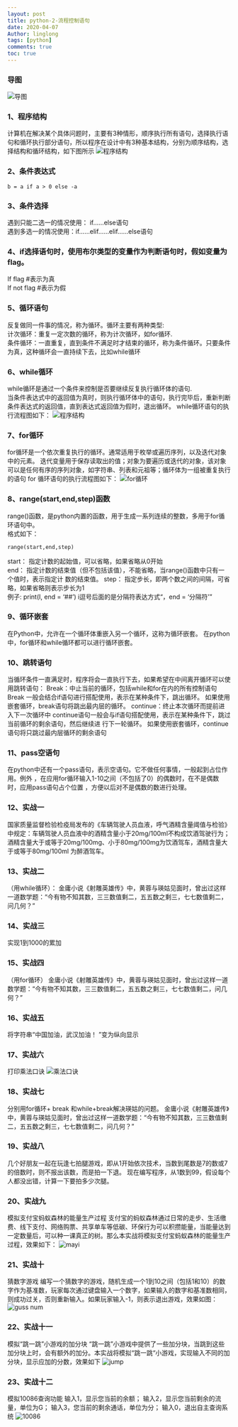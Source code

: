 ```yaml
---
layout: post
title: python-2-流程控制语句
date: 2020-04-07
Author: linglong
tags: [python]
comments: true
toc: true
---
```


###  导图
![导图](https://raw.githubusercontent.com/oplogs/oplogs.github.io/master/images/python/python-2-1.png)
###  1、程序结构   计算机在解决某个具体问题时，主要有3种情形，顺序执行所有语句，选择执行语句和循环执行部分语句，所以程序在设计中有3种基本结构，分别为顺序结构，选择结构和循环结构，如下图所示
 ![程序结构](https://raw.githubusercontent.com/oplogs/oplogs.github.io/master/images/python/python-2-2.png)###   2、条件表达式
    b = a if a > 0 else -a  
###   3、条件选择遇到只能二选一的情况使用：  if……else语句  遇到多选一的情况使用：if……elif……elif……else语句###  4、if选择语句时，使用布尔类型的变量作为判断语句时，假如变量为flag。If flag        #表示为真  If not flag    #表示为假###  5、循环语句反复做同一件事的情况，称为循环。循环主要有两种类型:  计次循环：重复一定次数的循环，称为计次循环，如for循环.  条件循环：一直重复，直到条件不满足时才结束的循环，称为条件循环。只要条件为真，这种循环会一直持续下去，比如while循环###  6、while循环while循环是通过一个条件来控制是否要继续反复执行循环体的语句.  当条件表达式中的返回值为真时，则执行循环体中的语句，执行完毕后，重新判断条件表达式的返回值，直到表达式返回值为假时，退出循环。while循环语句的执行流程图如下：
 ![程序结构](https://raw.githubusercontent.com/oplogs/oplogs.github.io/master/images/python/python-2-3.png)  ###   7、for循环for循环是一个依次重复执行的循环。通常适用于枚举或遍历序列，以及迭代对象中的元素。迭代变量用于保存读取出的值；对象为要遍历或迭代的对象，该对象可以是任何有序的序列对象，如字符串、列表和元祖等；循环体为一组被重复执行的语句for 循环语句的执行流程图如下： ![for循环](https://raw.githubusercontent.com/oplogs/oplogs.github.io/master/images/python/python-2-4.png)
###   8、range(start,end,step)函数range()函数，是python内置的函数，用于生成一系列连续的整数，多用于for循环语句中。  格式如下：  

    range(start,end,step)
                  start： 指定计数的起始值，可以省略，如果省略从0开始  end： 指定计数的结束值（但不包括该值），不能省略，当range()函数中只有一个值时，表示指定计 数的结束值。step： 指定步长，即两个数之间的间隔，可省略，如果省略则表示步长为1  例子:
print(I, end =  ‘##’)   i逗号后面的是分隔符表达方式“，end = ‘分隔符’”###   9、循环嵌套在Python中，允许在一个循环体重嵌入另一个循环，这称为循环嵌套。在python中，for循环和while循环都可以进行循环嵌套。###   10、跳转语句当循环条件一直满足时，程序将会一直执行下去，如果希望在中间离开循环可以使用跳转语句：Break：中止当前的循环，包括while和for在内的所有控制语句Break 一般会结合if语句进行搭配使用，表示在某种条件下，跳出循环。如果使用嵌套循环，break语句将跳出最内层的循环。continue：终止本次循环而提前进入下一次循环中continue语句一般会与if语句搭配使用，表示在某种条件下，跳过当前循环的剩余语句，然后继续进行下一轮循环。如果使用嵌套循环，continue语句将只跳过最内层循环的剩余语句###  11、pass空语句在python中还有一个pass语句，表示空语句。它不做任何事情，一般起到占位作用。例外 ，在应用for循环输入1-10之间（不包括了0）的偶数时，在不是偶数时，应用pass语句占个位置 ，方便以后对不是偶数的数进行处理。
###  12、实战一国家质量监督检验检疫局发布的《车辆驾驶人员血液，呼气酒精含量阈值与检验》中规定：车辆驾驶人员血液中的酒精含量小于20mg/100ml不构成饮酒驾驶行为；酒精含量大于或等于20mg/100mg、小于80mg/100mg为饮酒驾车，酒精含量大于或等于80mg/100ml 为醉酒驾车。
###  13、实战二
（用while循环）：金庸小说《射雕英雄传》中，黄蓉与瑛姑见面时，曾出过这样一道数学题：“今有物不知其数，三三数值剩二，五五数之剩三，七七数值剩二，问几何？”
###  14、实战三实现1到1000的累加###  15、实战四
（用for循环）金庸小说《射雕英雄传》中，黄蓉与瑛姑见面时，曾出过这样一道数学题：“今有物不知其数，三三数值剩二，五五数之剩三，七七数值剩二，问几何？”###   16、实战五将字符串“中国加油，武汉加油！ ”变为纵向显示
###  17、实战六打印乘法口诀
 ![乘法口诀](https://raw.githubusercontent.com/oplogs/oplogs.github.io/master/images/python/python-2-5.png)
###  18、实战七分别用for循环+ break 和while+break解决瑛姑的问题。金庸小说《射雕英雄传》中，黄蓉与瑛姑见面时，曾出过这样一道数学题：“今有物不知其数，三三数值剩二，五五数之剩三，七七数值剩二，问几何？”###  19、实战八几个好朋友一起在玩逢七拍腿游戏，即从1开始依次技术，当数到尾数是7的数或7的倍数时，则不报出该数，而是拍一下退。现在编写程序，从1数到99，假设每个人都没出错，计算一下要拍多少次腿。
###  20、实战九
模拟支付宝蚂蚁森林的能量生产过程支付宝的蚂蚁森林通过日常的走步、生活缴费、线下支付、网络购票、共享单车等低碳、环保行为可以积攒能量，当能量达到一定数量后，可以种一课真正的树。那么本实战将模拟支付宝蚂蚁森林的能量生产过程，效果如下：
 ![mayi](https://raw.githubusercontent.com/oplogs/oplogs.github.io/master/images/python/python-2-6.png)
###  21、实战十
猜数字游戏编写一个猜数字的游戏，随机生成一个1到10之间（包括1和10）的数字作为基准数，玩家每次通过键盘输入一个数字，如果输入的数字和基准数相同，则成功过关，否则重新输入。如果玩家输入-1，则表示退出游戏，效果如图：
 ![guss num](https://raw.githubusercontent.com/oplogs/oplogs.github.io/master/images/python/python-2-7.png)
###  22、实战十一
模拟“跳一跳”小游戏的加分块“跳一跳”小游戏中提供了一些加分块，当跳到这些加分块上时，会有额外的加分。本实战将模拟“跳一跳“小游戏，实现输入不同的加分块，显示应加的分数，效果如下
 ![jump](https://raw.githubusercontent.com/oplogs/oplogs.github.io/master/images/python/python-2-8.png)###  23、实战十二
模拟10086查询功能输入1，显示您当前的余额；输入2，显示您当前剩余的流量，单位为G；输入3，您当前的剩余通话，单位为分；输入0，退出自主查询系统
 ![10086](https://raw.githubusercontent.com/oplogs/oplogs.github.io/master/images/python/python-2-9.png)